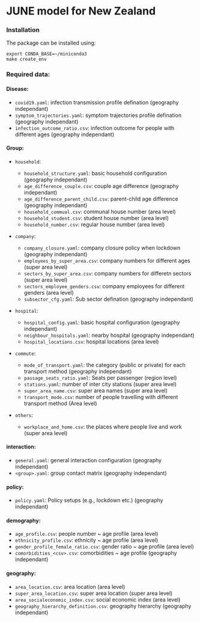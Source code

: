 
# JUNE model for New Zealand

### Installation
The package can be installed using:

```
export CONDA_BASE=~/miniconda3
make create_env
```


### Required data:

#### Disease:
- `covid19.yaml`: infection transmission profile defination (geography independant)
- `symptom_trajectories.yaml`: symptom trajectories profile defination (geography independant)
- `infection_outcome_ratio.csv`: infection outcome for people with different ages (geography independant)

#### Group:
- `household`:
  - `household_structure.yaml`: basic household configuration (geography independant)
  - `age_difference_couple.csv`: couple age difference (geography independant)
  - `age_difference_parent_child.csv`: parent-child age difference (geography independant)
  - `household_commual.csv`: communal house number (area level)
  - `household_student.csv`: student house number (area level)
  - `household_number.csv`: regular house number (area level)

- `company`:
  - `company_closure.yaml`: company closure policy when lockdown (geography independant)
  - `employees_by_super_area.csv`:  company numbers for different ages  (super area level)
  - `sectors_by_super_area.csv`: company numbers for differetn sectors (super area level)
  - `sectors_employee_genders.csv`: company employees for different genders (area level)
  - `subsector_cfg.yaml`: Sub sector defination (geography independant)

- `hospital`:
  - `hospital_config.yaml`: basic hospital configuration (geography independant)
  - `neighbour_hospitals.yaml`: nearby hospital (geography independant)
  - `hospital_locations.csv`: hospital locations (area level)

- `commute`:
  - `mode_of_transport.yaml`: the category (public or private) for each transport method (geography independant)
  - `passage_seats_ratio.yaml`: Seats per passenger (region level)
  - `stations.yaml`: number of inter city stations (super area level)
  - `super_area_name.csv`: super area names (super area level)
  - `transport_mode.csv`: number of people travelling with different transport method (Area level)

- `others`:
  - `workplace_and_home.csv`: the places where people live and work (super area level) 

#### interaction:
- `general.yaml`: general interaction configuration (geography independant)
- `<group>.yaml`: group contact matrix (geography independant)

#### policy:
- `policy.yaml`: Policy setups (e.g., lockdown etc.) (geography independant)

#### demography:
- `age_profile.csv`: people number ~ age profile (area level)
- `ethnicity_profile.csv`: ethnicity ~ age profile (area level)
- `gender_profile_female_ratio.csv`: gender ratio ~ age profile (area level)
- `comorbidities_<csv>.csv`: comorbidities ~ age profile (geography independant)

#### geography:
- `area_location.csv`: area location (area level)
- `super_area_location.csv`: super area location (super area level)
- `area_socialeconomic_index.csv`: social economic index (area level)
- `geography_hierarchy_definition.csv`: geography hierarchy (geography independant)